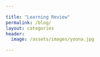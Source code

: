 ```yaml
---

title: "Learning Review"
permalink: /blog/
layout: categories
header:
  image: /assets/images/yoona.jpg

---
```

